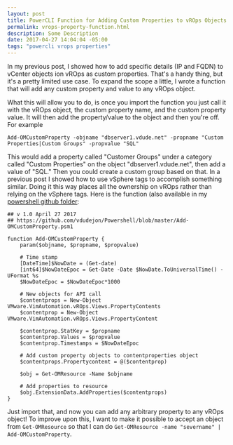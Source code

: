 ```yaml
---
layout: post
title: PowerCLI Function for Adding Custom Properties to vROps Objects
permalink: vrops-property-function.html
description: Some Description
date: 2017-04-27 14:04:04 -05:00
tags: "powercli vrops properties"
---
```


In my previous post, I showed how to add specific details (IP and FQDN) to vCenter objects ion vROps as custom properties.  That's a handy thing, but it's a pretty limited use case.  To expand the scope a little, I wrote a function that will add any custom property and value to any vROps object.

What this will allow you to do, is once you import the function you just call it with the vROps object, the custom property name, and the custom property value.  It will then add the property/value to the object and then you're off.  For example 
```posh
Add-OMCustomProperty -objname "dbserver1.vdude.net" -propname "Custom Properties|Custom Groups" -propvalue "SQL"
```
This would add a property called "Customer Groups" under a category called "Custom Properties" on the object "dbserver1.vdude.net", then add a value of "SQL."  Then you could create a custom group based on that.  In a previous post I showed how to use vSphere tags to accomplish something similar.  Doing it this way places all the ownership on vROps rather than relying on the vSphere tags.  Here is the function (also available in my [powershell github folder](https://github.com/vdudejon/Powershell):

```posh
## v 1.0 April 27 2017
## https://github.com/vdudejon/Powershell/blob/master/Add-OMCustomProperty.psm1

function Add-OMCustomProperty {
	param($objname, $propname, $propvalue)
	
	# Time stamp
	[DateTime]$NowDate = (Get-date)
	[int64]$NowDateEpoc = Get-Date -Date $NowDate.ToUniversalTime() -UFormat %s
	$NowDateEpoc = $NowDateEpoc*1000

	# New objects for API call
	$contentprops = New-Object VMware.VimAutomation.vROps.Views.PropertyContents
	$contentprop = New-Object VMware.VimAutomation.vROps.Views.PropertyContent
	
	$contentprop.StatKey = $propname
	$contentprop.Values = $propvalue
	$contentprop.Timestamps = $NowDateEpoc

	# Add custom property objects to contentproperties object
	$contentprops.Propertycontent = @($contentprop)
	
	$obj = Get-OMResource -Name $objname
	
	# Add properties to resource
	$obj.ExtensionData.AddProperties($contentprops)
}
```

Just import that, and now you can add any arbitrary property to any vROps object!  To improve upon this, I want to make it possible to accept an object from `Get-OMResource` so that I can do `Get-OMResource -name "severname" |  Add-OMCustomProperty`.  